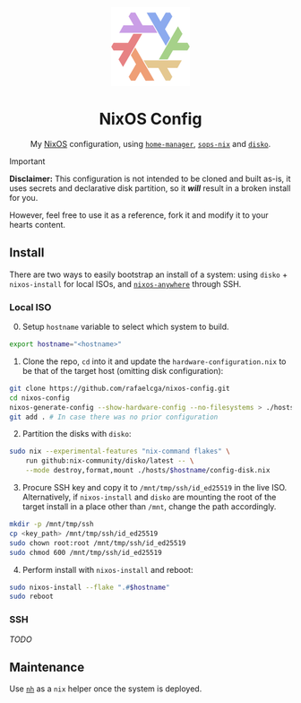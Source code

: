 <div align="center">
<img alt="NixOS" src="resources/splash/nix-snowflake-rainbow-pastel.svg" width="140px"/>

# NixOS Config
My [NixOS](https://nixos.org/) configuration, using
[`home-manager`](https://github.com/nix-community/home-manager),
[`sops-nix`](https://github.com/Mic92/sops-nix) and
[`disko`](https://github.com/nix-community/disko).

</div>

> [!IMPORTANT]
> **Disclaimer:** This configuration is not intended to be cloned and built as-is,
> it uses secrets and declarative disk partition, so it **_will_** result in a broken
> install for you.
>
> However, feel free to use it as a reference, fork it and modify it to your hearts
> content.

## Install

There are two ways to easily bootstrap an install of a system: using `disko` +
`nixos-install` for local ISOs, and
[`nixos-anywhere`](https://github.com/nix-community/nixos-anywhere) through SSH.

### Local ISO

0. Setup `hostname` variable to select which system to build.
```bash
export hostname="<hostname>"
```

1. Clone the repo, `cd` into it and update the `hardware-configuration.nix` to
be that of the target host (omitting disk configuration):
```bash
git clone https://github.com/rafaelcga/nixos-config.git
cd nixos-config
nixos-generate-config --show-hardware-config --no-filesystems > ./hosts/$hostname/hardware-configuration.nix
git add . # In case there was no prior configuration
```

2. Partition the disks with `disko`:
```bash
sudo nix --experimental-features "nix-command flakes" \
    run github:nix-community/disko/latest -- \
    --mode destroy,format,mount ./hosts/$hostname/config-disk.nix
```

3. Procure SSH key and copy it to `/mnt/tmp/ssh/id_ed25519` in the live ISO.
Alternatively, if `nixos-install` and `disko` are mounting the root of the target
install in a place other than `/mnt`, change the path accordingly.
```bash
mkdir -p /mnt/tmp/ssh
cp <key_path> /mnt/tmp/ssh/id_ed25519
sudo chown root:root /mnt/tmp/ssh/id_ed25519
sudo chmod 600 /mnt/tmp/ssh/id_ed25519
```

4. Perform install with `nixos-install` and reboot:
```bash
sudo nixos-install --flake ".#$hostname"
sudo reboot
```

### SSH

_TODO_

## Maintenance

Use [`nh`](https://github.com/nix-community/nh) as a `nix` helper once the system is deployed.
